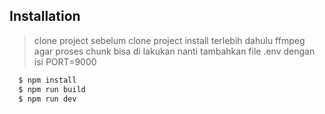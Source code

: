 
## Installation

> clone project
> sebelum clone project install terlebih dahulu ffmpeg agar proses chunk bisa di lakukan nanti
> tambahkan file .env dengan isi PORT=9000

```bash
  $ npm install
  $ npm run build
  $ npm run dev
```
